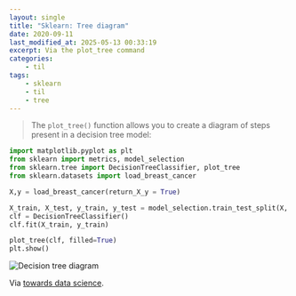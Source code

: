 ```yaml
---
layout: single
title: "Sklearn: Tree diagram"
date: 2020-09-11
last_modified_at: 2025-05-13 00:33:19
excerpt: Via the plot_tree command
categories:
    - til
tags:
    - sklearn
    - til
    - tree
---
```


> The `plot_tree()` function allows you to create a diagram of steps present in a decision tree model:

```python
import matplotlib.pyplot as plt
from sklearn import metrics, model_selection
from sklearn.tree import DecisionTreeClassifier, plot_tree
from sklearn.datasets import load_breast_cancer

X,y = load_breast_cancer(return_X_y = True)

X_train, X_test, y_train, y_test = model_selection.train_test_split(X, y, random_state=0)
clf = DecisionTreeClassifier()
clf.fit(X_train, y_train)

plot_tree(clf, filled=True)
plt.show()
```

![Decision tree diagram](https://miro.medium.com/max/1400/1*tOaFzz-i-9jNUVGY0QQ7eA.png)

Via [towards data science](https://towardsdatascience.com/10-things-you-didnt-know-about-scikit-learn-cccc94c50e4f).
